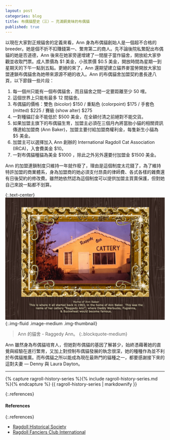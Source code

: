 ```yaml
---
layout: post
categories: blog
title: 布偶貓歷史（三）— 充滿銅臭味的布偶貓
published: true
---
```


以現在大家對正規貓舍的定義來看，Ann 身為布偶貓創始人是一個超不合格的 breeder。她是個不折不扣賺錢第一、繁育第二的商人。先不論後院私繁配出布偶貓的她是否道德，Ann 後來在她家旁邊增建了一間屋子當作貓舍，開放給大家參觀並收取門票。成人票價為 $1 美金，小孩票價 $0.5 美金，開放時間為星期一到星期天的下午一點到五點。更絕的來了，Ann 還期望建立貓界麥當勞開放大家加盟連鎖布偶貓舍為她帶來源源不絕的收入。Ann 的布偶貓舍加盟契約書長達八頁，以下節錄一些片段：

1. 每一個州只能有一個布偶貓舍，而且貓舍之間一定要距離至少 50 哩。
2. 這個世界上只能有最多 12 間貓舍。
3. 布偶貓的價格：雙色 (bicolor) $150 / 重點色 (colorpoint) $175 / 手套色 (mitted) $225 / 賽級 (show alter) $275
4. 一對種貓訂金不能低於 $500 美金，在全額付清之前絕對不能交貨。
5. 如果加盟主旗下的布偶貓生育，加盟主必須在三個月內將當胎小貓的相關資訊傳達給加盟商 (Ann Baker)，加盟主要付給加盟商權利金，每隻新生小貓為 $5 美金。
6. 加盟主可以選擇加入 Ann 創辦的 International Ragdoll Cat Association (IRCA)，入會費美金 $10。
7. 一對布偶貓種貓為美金 $1000 ，除此之外另外還要付加盟金 $1500 美金。

Ann 的加盟連鎖制度只維持一年就作廢了，理由是這個制度太花錢了，為了維持特許加盟的商業體系，身為加盟商的她必須支付昂貴的律師費、各式各樣的雜費還有日後契約的修改費。雖然她依然認為這個制度可以提供加盟主買賣保護，但對她自己來說一點都不划算。

{:.text-center}
![history-3-1](/assets/img/history/history-3-1.jpg){:.img-fluid .image-medium .img-thumbnail}
> Ann 的貓舍 - Raggedy Ann。
{:.blockquote-medium}

Ann 雖然身為布偶貓培育人，但她對布偶貓的基因了解甚少，始終憑藉著她的直覺與經驗在進行繁育，又加上對控制布偶貓發展的執念很深，她的種種作為並不利於布偶貓推廣。而布偶貓之所以能成為現在最熱門的貓種之一，都要感謝接下來的這對夫妻 — Denny 與 Laura Dayton。

---

{% capture ragroll-history-series %}{% include ragroll-history-series.md %}{% endcapture %}
{{ ragroll-history-series | markdownify }}

{:.references}
#### References

{:.references}
* [Ragdoll Historical Society](http://ragdollhistoricalsociety.org/)
* [Ragdoll Fanciers Club International](http://rfci.org/)

